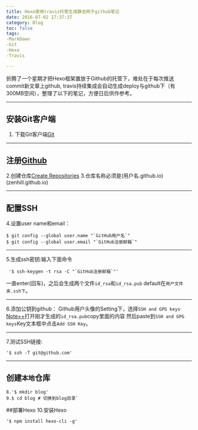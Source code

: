 ```yaml
---
title: Hexo使用travis托管生成静态网于github笔记
date: 2016-07-02 17:37:37
category: Blog
toc: false
tags:
-MarkDown
-Git
-Hexo
-Travis

---
```

折腾了一个星期才把Hexo框架置放于Github的托管下，难处在于每次推送commit新文章上github,
travis持续集成会自动生成deploy与github下（有300MB空间），整理了以下的笔记，方便日后供作参考。
<!-- more -->
---

## 安装Git客户端
1. 下载Git客户端[Git](https://git-scm.com/)

---
## 注册[Github](https://github.com/)
2.创建仓库[Create Repositories](https://github.com/new)
3.仓库名称必须是(用户名.github.io)(zenhill.github.io)

---
## 配置SSH
4.设置user name和email：
```Git
$ git config --global user.name "`GitHub用户名`"
$ git config --global user.email "`GitHub注册邮箱`"
```
---
 5.生成ssh密钥:输入下面命令
```Git
 '$ ssh-keygen -t rsa -C "`GitHub注册邮箱`"'
```
 一直enter(回车)，之后会生成两个文件`id_rsa`和`id_rsa.pub`
 default在`用户文件夹.ssh下`。

---
 6.添加公钥到github：
 Github用户头像的Setting下，选择`SSH and GPG keys`·
 [Note++](https://notepad-plus-plus.org/)打开刚才生成的`id_rsa.pub`copy里面的内容
 然后paste到`SSH and GPG keys`Key文本框中点击`Add SSH Key`。

 ---
7.测试SSH链接:
```Git
'$ ssh -T git@github.com'
```
---
## 创建`本地`仓库
```Git
8.'$ mkdir blog'
9.$ cd blog # 切换到blog目录`
```
##部署Hexo
10.安装Hexo
```Git
'$ npm install hexo-cli -g'
```
